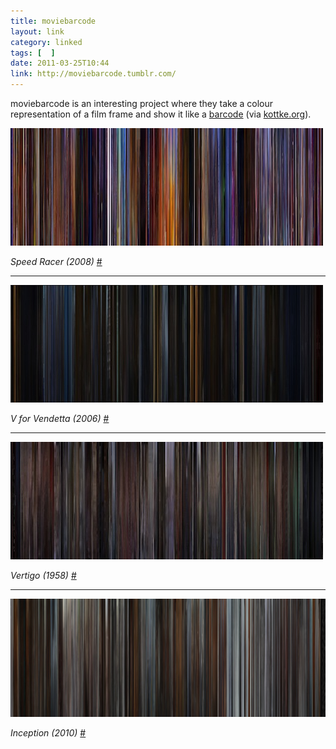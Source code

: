 ```yaml
---
title: moviebarcode
layout: link
category: linked
tags: [  ]
date: 2011-03-25T10:44
link: http://moviebarcode.tumblr.com/
---
```


moviebarcode is an interesting project where they take a colour representation of a film frame and show it like a [barcode](http://en.wikipedia.org/wiki/Barcode "Wikipedia article on Barcode's") (via [kottke.org](http://kottke.org/11/03/movie-bar-codes "Movie bar codes")).

<div class="inline illustration">
	<a href="/media/uploads/posts/2011-03-25-moviebarcode/01-speed-racer-large.jpeg" title="Speed Racer (2008)">
		<img src="/media/uploads/posts/2011-03-25-moviebarcode/01-speed-racer-small.jpeg" alt="Speed Racer (2008)">
	</a>
</div>

_Speed Racer (2008)_ [#](http://moviebarcode.tumblr.com/post/3762222221/speed-racer-2008 "Speed Racer (2008)")

---

<div class="inline illustration">
	<a href="/media/uploads/posts/2011-03-25-moviebarcode/02-v-for-vendetta-large.jpeg" title="V for Vendetta (2006)">
		<img src="/media/uploads/posts/2011-03-25-moviebarcode/02-v-for-vendetta-small.jpeg" alt="V for Vendetta (2006)">
	</a>
</div>

_V for Vendetta (2006)_ [#](http://moviebarcode.tumblr.com/post/3805002002/v-for-vendetta-2006 "V for Vendetta (2006)")

---

<div class="inline illustration">
	<a href="/media/uploads/posts/2011-03-25-moviebarcode/03-vertigo-large.jpeg" title="Vertigo (1958)">
		<img src="/media/uploads/posts/2011-03-25-moviebarcode/03-vertigo-small.jpeg" alt="Vertigo (1958)">
	</a>
</div>

_Vertigo (1958)_ [#](http://moviebarcode.tumblr.com/post/3655986918/vertigo-1958 "Vertigo (1958)")

---

<div class="inline illustration">
	<a href="/media/uploads/posts/2011-03-25-moviebarcode/04-inception-large.jpeg" title="Inception (2010)">
		<img src="/media/uploads/posts/2011-03-25-moviebarcode/04-inception-small.jpeg" alt="Inception (2010)">
	</a>
</div>

_Inception (2010)_ [#](http://moviebarcode.tumblr.com/post/3508193540/inception-2010 "Inception (2010)")